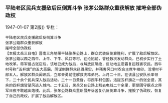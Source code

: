 ### 平陆老区民兵支援敌后反倒算斗争  张茅公路群众重获解放  摧垮全部伪政权

1947-01-07
第2版()
专栏：

    平陆老区民兵支援敌后反倒算斗争
    张茅公路群众重获解放
    摧垮全部伪政权
    【本报太岳三日电】晋南三角地带平陆张茅公路上，群众武装反倒算胜利，扩展了敌后解放区。张茅公路以西之西牛、上牛、下牛、风口等村，在沦陷前，曾经数次发动群众，已初步实行了土地改革。蒋军侵占张店后，该地已成为敌后，与解放区隔绝，反动地主恶霸复起残害农民。西牛村号称“五杆旗”的五大恶霸，阴谋倒算群众已得果实，并残害风口村农会主席牛根卯，活埋村干部五人。解放区群众闻讯后，立即奋勇前往解救灾难弟兄。上月二十日，在该县公安队长率领下，二十余个民兵深入敌后活动。二十一日黄昏，将西牛村包围，活捉五杆旗之一的张全德，其余的四杆旗皆望风逃入城内。二十五日，民兵又在公路上割去电线二十余里，更使困守据点之蒋军日夜不敢越出炮楼。此后，张茅公路群众重新展开诉苦复仇反倒算斗争，摧毁了伪政权，恢复了自己的政权，扩展了敌后解放区。
